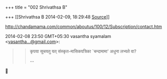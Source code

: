 +++
title = "002 Shrivathsa B"

+++
[[Shrivathsa B	2014-02-09, 18:29:48 [Source](https://groups.google.com/g/samskrita/c/-1v7lkuCgVs)]]



<http://chandamama.com/common/aboutus/100/12/Subscription/contact.htm>  

  
  

2014-02-08 23:50 GMT+05:30 vasantha syamalam \<[vasantha...@gmail.com]()\>:  

> 
> > कृपया सूचयतु यत् संस्कृत-मासिकपत्रिका \`चन्दामामा' अधुना लभ्यते वा?  
> > 
> >   
> > 
> > --  
>   
> > 



